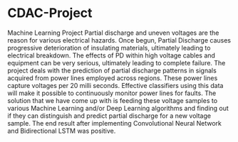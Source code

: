 # CDAC-Project
Machine Learning Project
Partial discharge and uneven voltages are the reason for various electrical
hazards. Once begun, Partial Discharge causes progressive deterioration of
insulating materials, ultimately leading to electrical breakdown. The effects of
PD within high voltage cables and equipment can be very serious, ultimately
leading to complete failure.
The project deals with the prediction of partial discharge patterns in signals
acquired from power lines employed across regions. These power lines capture
voltages per 20 milli seconds. Effective classifiers using this data will make it
possible to continuously monitor power lines for faults.
The solution that we have come up with is feeding these voltage samples to
various Machine Learning and/or Deep Learning algorithms and finding out if
they can distinguish and predict partial discharge for a new voltage sample. The
end result after implementing Convolutional Neural Network and Bidirectional
LSTM was positive.
